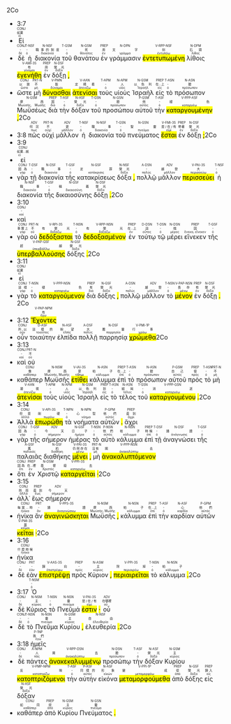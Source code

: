 2Co 
- 3:7 
- <RUBY><ruby><ruby>Εἰ<rt>εἰ</rt></ruby><rt>如果</rt></ruby><rt>CONJ</rt></RUBY> 
- <RUBY><ruby><ruby>δὲ<rt>δέ</rt></ruby><rt>-</rt></ruby><rt>CONJ</rt></RUBY> <RUBY><ruby><ruby>ἡ<rt>ὀ</rt></ruby><rt>-</rt></ruby><rt>T-NSF</rt></RUBY> <RUBY><ruby><ruby>διακονία<rt>διακονία</rt></ruby><rt>職事的制度</rt></ruby><rt>N-NSF</rt></RUBY> <RUBY><ruby><ruby>τοῦ<rt>ὀ</rt></ruby><rt>-</rt></ruby><rt>T-GSM</rt></RUBY> <RUBY><ruby><ruby>θανάτου<rt>θάνατος</rt></ruby><rt>死</rt></ruby><rt>N-GSM</rt></RUBY> <RUBY><ruby><ruby>ἐν<rt>ἐν</rt></ruby><rt>用</rt></ruby><rt>PREP</rt></RUBY> <RUBY><ruby><ruby>γράμμασιν<rt>γράμμα</rt></ruby><rt>文字</rt></ruby><rt>N-DPN</rt></RUBY> <RUBY><ruby><ruby><mark class='ptc'>ἐντετυπωμένη</mark><rt>ἐντυπόω</rt></ruby><rt>刻</rt></ruby><rt>V-RPP-NSF</rt></RUBY> <RUBY><ruby><ruby>λίθοις<rt>λίθος</rt></ruby><rt>石頭</rt></ruby><rt>N-DPM</rt></RUBY> <RUBY><ruby><ruby><mark class='verb'>ἐγενήθη</mark><rt>γίνομαι</rt></ruby><rt>有</rt></ruby><rt>V-AMI-3S</rt></RUBY> <RUBY><ruby><ruby>ἐν<rt>ἐν</rt></ruby><rt>用</rt></ruby><rt>PREP</rt></RUBY> <RUBY><ruby><ruby>δόξῃ<rt>δόξα</rt></ruby><rt>榮光</rt></ruby><rt>N-DSF</rt></RUBY> <mark class='punctuation'>,</mark> 
- <RUBY><ruby><ruby>ὥστε<rt>ὥστε</rt></ruby><rt>以致</rt></ruby><rt>CONJ</rt></RUBY> <RUBY><ruby><ruby>μὴ<rt>μή</rt></ruby><rt>不</rt></ruby><rt>PRT-N</rt></RUBY> <RUBY><ruby><ruby><mark class='inf'>δύνασθαι</mark><rt>δύναμαι</rt></ruby><rt>能</rt></ruby><rt>V-PMN</rt></RUBY> <RUBY><ruby><ruby><mark class='inf'>ἀτενίσαι</mark><rt>ἀτενίζω</rt></ruby><rt>定睛看</rt></ruby><rt>V-AAN</rt></RUBY> <RUBY><ruby><ruby>τοὺς<rt>ὀ</rt></ruby><rt>-</rt></ruby><rt>T-APM</rt></RUBY> <RUBY><ruby><ruby>υἱοὺς<rt>υἱός</rt></ruby><rt>人</rt></ruby><rt>N-APM</rt></RUBY> <RUBY><ruby><ruby>Ἰσραὴλ<rt>Ἰσραήλ</rt></ruby><rt>以色列</rt></ruby><rt>N-GSM</rt></RUBY> <RUBY><ruby><ruby>εἰς<rt>εἰς</rt></ruby><rt>在...上</rt></ruby><rt>PREP</rt></RUBY> <RUBY><ruby><ruby>τὸ<rt>ὀ</rt></ruby><rt>-</rt></ruby><rt>T-ASN</rt></RUBY> <RUBY><ruby><ruby>πρόσωπον<rt>πρόσωπον</rt></ruby><rt>臉</rt></ruby><rt>N-ASN</rt></RUBY> <RUBY><ruby><ruby>Μωϋσέως<rt>Μωϋσῆς, Μωσῆς</rt></ruby><rt>摩西</rt></ruby><rt>N-GSM</rt></RUBY> <RUBY><ruby><ruby>διὰ<rt>διά</rt></ruby><rt>因</rt></ruby><rt>PREP</rt></RUBY> <RUBY><ruby><ruby>τὴν<rt>ὀ</rt></ruby><rt>-</rt></ruby><rt>T-ASF</rt></RUBY> <RUBY><ruby><ruby>δόξαν<rt>δόξα</rt></ruby><rt>榮光</rt></ruby><rt>N-ASF</rt></RUBY> <RUBY><ruby><ruby>τοῦ<rt>ὀ</rt></ruby><rt>-</rt></ruby><rt>T-GSN</rt></RUBY> <RUBY><ruby><ruby>προσώπου<rt>πρόσωπον</rt></ruby><rt>臉</rt></ruby><rt>N-GSN</rt></RUBY> <RUBY><ruby><ruby>αὐτοῦ<rt>αὐτός</rt></ruby><rt>他</rt></ruby><rt>P-GSM</rt></RUBY> <RUBY><ruby><ruby>τὴν<rt>ὀ</rt></ruby><rt>-</rt></ruby><rt>T-ASF</rt></RUBY> <RUBY><ruby><ruby><mark class='ptc'>καταργουμένην</mark><rt>καταργέω</rt></ruby><rt>褪色</rt></ruby><rt>V-PPP-ASF</rt></RUBY> <mark class='punctuation'>,</mark>2Co 
- 3:8 <RUBY><ruby><ruby>πῶς<rt>πως</rt></ruby><rt>何況</rt></ruby><rt>ADV</rt></RUBY> <RUBY><ruby><ruby>οὐχὶ<rt>οὐχί</rt></ruby><rt>不</rt></ruby><rt>PRT-N</rt></RUBY> <RUBY><ruby><ruby>μᾶλλον<rt>μᾶλλον</rt></ruby><rt>更</rt></ruby><rt>ADV</rt></RUBY> <RUBY><ruby><ruby>ἡ<rt>ὀ</rt></ruby><rt>-</rt></ruby><rt>T-NSF</rt></RUBY> <RUBY><ruby><ruby>διακονία<rt>διακονία</rt></ruby><rt>職事</rt></ruby><rt>N-NSF</rt></RUBY> <RUBY><ruby><ruby>τοῦ<rt>ὀ</rt></ruby><rt>-</rt></ruby><rt>T-GSN</rt></RUBY> <RUBY><ruby><ruby>πνεύματος<rt>πνεῦμα</rt></ruby><rt>聖靈</rt></ruby><rt>N-GSN</rt></RUBY> <RUBY><ruby><ruby><mark class='verb'>ἔσται</mark><rt>εἰμί</rt></ruby><rt>是/在/有</rt></ruby><rt>V-FMI-3S</rt></RUBY> <RUBY><ruby><ruby>ἐν<rt>ἐν</rt></ruby><rt>帶著</rt></ruby><rt>PREP</rt></RUBY> <RUBY><ruby><ruby>δόξῃ<rt>δόξα</rt></ruby><rt>榮光</rt></ruby><rt>N-DSF</rt></RUBY> <mark class='punctuation'>;</mark>2Co 
- 3:9 
- <RUBY><ruby><ruby>εἰ<rt>εἰ</rt></ruby><rt>如果...就</rt></ruby><rt>CONJ</rt></RUBY> 
- <RUBY><ruby><ruby>γὰρ<rt>γάρ</rt></ruby><rt>因為</rt></ruby><rt>CONJ</rt></RUBY> <RUBY><ruby><ruby>τῇ<rt>ὀ</rt></ruby><rt>-</rt></ruby><rt>T-DSF</rt></RUBY> <RUBY><ruby><ruby>διακονία<rt>διακονία</rt></ruby><rt>職事</rt></ruby><rt>N-DSF</rt></RUBY> <RUBY><ruby><ruby>τῆς<rt>ὀ</rt></ruby><rt>-</rt></ruby><rt>T-GSF</rt></RUBY> <RUBY><ruby><ruby>κατακρίσεως<rt>κατάκρισις</rt></ruby><rt>定罪</rt></ruby><rt>N-GSF</rt></RUBY> <RUBY><ruby><ruby>δόξα<rt>δόξα</rt></ruby><rt>榮光</rt></ruby><rt>N-NSF</rt></RUBY> <mark class='punctuation'>,</mark> <RUBY><ruby><ruby>πολλῷ<rt>πολύς</rt></ruby><rt>-</rt></ruby><rt>A-DSN</rt></RUBY> <RUBY><ruby><ruby>μᾶλλον<rt>μᾶλλον</rt></ruby><rt>越發</rt></ruby><rt>ADV</rt></RUBY> <RUBY><ruby><ruby><mark class='verb'>περισσεύει</mark><rt>περισσεύω</rt></ruby><rt>大</rt></ruby><rt>V-PAI-3S</rt></RUBY> <RUBY><ruby><ruby>ἡ<rt>ὀ</rt></ruby><rt>-</rt></ruby><rt>T-NSF</rt></RUBY> <RUBY><ruby><ruby>διακονία<rt>διακονία</rt></ruby><rt>職事</rt></ruby><rt>N-NSF</rt></RUBY> <RUBY><ruby><ruby>τῆς<rt>ὀ</rt></ruby><rt>-</rt></ruby><rt>T-GSF</rt></RUBY> <RUBY><ruby><ruby>δικαιοσύνης<rt>δικαιοσύνη</rt></ruby><rt>稱義</rt></ruby><rt>N-GSF</rt></RUBY> <RUBY><ruby><ruby>δόξῃ<rt>δόξα</rt></ruby><rt>榮光</rt></ruby><rt>N-DSF</rt></RUBY> <mark class='punctuation'>.</mark>2Co 
- 3:10 
- <RUBY><ruby><ruby>καὶ<rt>καί</rt></ruby><rt>-</rt></ruby><rt>CONJ</rt></RUBY> 
- <RUBY><ruby><ruby>γὰρ<rt>γάρ</rt></ruby><rt>事實上</rt></ruby><rt>CONJ</rt></RUBY> <RUBY><ruby><ruby>οὐ<rt>οὐ</rt></ruby><rt>不</rt></ruby><rt>PRT-N</rt></RUBY> <RUBY><ruby><ruby><mark class='verb'>δεδόξασται</mark><rt>δοξάζω</rt></ruby><rt>有榮光</rt></ruby><rt>V-RPI-3S</rt></RUBY> <RUBY><ruby><ruby>τὸ<rt>ὀ</rt></ruby><rt>-</rt></ruby><rt>T-NSN</rt></RUBY> <RUBY><ruby><ruby><mark class='ptc'>δεδοξασμένον</mark><rt>δοξάζω</rt></ruby><rt>有榮光</rt></ruby><rt>V-RPP-NSN</rt></RUBY> <RUBY><ruby><ruby>ἐν<rt>ἐν</rt></ruby><rt>在...上</rt></ruby><rt>PREP</rt></RUBY> <RUBY><ruby><ruby>τούτῳ<rt>οὗτος</rt></ruby><rt>這</rt></ruby><rt>D-DSN</rt></RUBY> <RUBY><ruby><ruby>τῷ<rt>ὀ</rt></ruby><rt>-</rt></ruby><rt>T-DSN</rt></RUBY> <RUBY><ruby><ruby>μέρει<rt>μέρος</rt></ruby><rt>端</rt></ruby><rt>N-DSN</rt></RUBY> <RUBY><ruby><ruby>εἵνεκεν<rt>ἕνεκα, εἵνεκεν</rt></ruby><rt>因</rt></ruby><rt>PREP</rt></RUBY> <RUBY><ruby><ruby>τῆς<rt>ὀ</rt></ruby><rt>-</rt></ruby><rt>T-GSF</rt></RUBY> <RUBY><ruby><ruby><mark class='ptc'>ὑπερβαλλούσης</mark><rt>ὑπερβάλλω</rt></ruby><rt>超越</rt></ruby><rt>V-PAP-GSF</rt></RUBY> <RUBY><ruby><ruby>δόξης<rt>δόξα</rt></ruby><rt>榮光</rt></ruby><rt>N-GSF</rt></RUBY> <mark class='punctuation'>.</mark>2Co 
- 3:11 
- <RUBY><ruby><ruby>εἰ<rt>εἰ</rt></ruby><rt>如果</rt></ruby><rt>CONJ</rt></RUBY> 
- <RUBY><ruby><ruby>γὰρ<rt>γάρ</rt></ruby><rt>這樣</rt></ruby><rt>CONJ</rt></RUBY> <RUBY><ruby><ruby>τὸ<rt>ὀ</rt></ruby><rt>-</rt></ruby><rt>T-NSN</rt></RUBY> <RUBY><ruby><ruby><mark class='ptc'>καταργούμενον</mark><rt>καταργέω</rt></ruby><rt>褪色</rt></ruby><rt>V-PPP-NSN</rt></RUBY> <RUBY><ruby><ruby>διὰ<rt>διά</rt></ruby><rt>有</rt></ruby><rt>PREP</rt></RUBY> <RUBY><ruby><ruby>δόξης<rt>δόξα</rt></ruby><rt>榮光</rt></ruby><rt>N-GSF</rt></RUBY> <mark class='punctuation'>,</mark> <RUBY><ruby><ruby>πολλῷ<rt>πολύς</rt></ruby><rt>-</rt></ruby><rt>A-DSN</rt></RUBY> <RUBY><ruby><ruby>μᾶλλον<rt>μᾶλλον</rt></ruby><rt>越發</rt></ruby><rt>ADV</rt></RUBY> <RUBY><ruby><ruby>τὸ<rt>ὀ</rt></ruby><rt>-</rt></ruby><rt>T-NSN</rt></RUBY> <RUBY><ruby><ruby><mark class='ptc'>μένον</mark><rt>μένω</rt></ruby><rt>長存</rt></ruby><rt>V-PAP-NSN</rt></RUBY> <RUBY><ruby><ruby>ἐν<rt>ἐν</rt></ruby><rt>有</rt></ruby><rt>PREP</rt></RUBY> <RUBY><ruby><ruby>δόξῃ<rt>δόξα</rt></ruby><rt>榮光</rt></ruby><rt>N-DSF</rt></RUBY> <mark class='punctuation'>.</mark> 2Co 
- 3:12 <RUBY><ruby><ruby><mark class='ptc'>Ἔχοντες</mark><rt>ἔχω</rt></ruby><rt>有</rt></ruby><rt>V-PAP-NPM</rt></RUBY> 
- <RUBY><ruby><ruby>οὖν<rt>οὖν</rt></ruby><rt>所以</rt></ruby><rt>CONJ</rt></RUBY> <RUBY><ruby><ruby>τοιαύτην<rt>τοιοῦτος</rt></ruby><rt>這樣的</rt></ruby><rt>D-ASF</rt></RUBY> <RUBY><ruby><ruby>ἐλπίδα<rt>ἐλπίς</rt></ruby><rt>盼望</rt></ruby><rt>N-ASF</rt></RUBY> <RUBY><ruby><ruby>πολλῇ<rt>πολύς</rt></ruby><rt>大</rt></ruby><rt>A-DSF</rt></RUBY> <RUBY><ruby><ruby>παρρησίᾳ<rt>παρρησία</rt></ruby><rt>膽量</rt></ruby><rt>N-DSF</rt></RUBY> <RUBY><ruby><ruby><mark class='verb'>χρώμεθα</mark><rt>χράω</rt></ruby><rt>行事</rt></ruby><rt>V-PMI-1P</rt></RUBY>2Co 
- 3:13 
- <RUBY><ruby><ruby>καὶ<rt>καί</rt></ruby><rt>-</rt></ruby><rt>CONJ</rt></RUBY> <RUBY><ruby><ruby>οὐ<rt>οὐ</rt></ruby><rt>不</rt></ruby><rt>PRT-N</rt></RUBY> 
- <RUBY><ruby><ruby>καθάπερ<rt>καθάπερ</rt></ruby><rt>像</rt></ruby><rt>CONJ</rt></RUBY> <RUBY><ruby><ruby>Μωϋσῆς<rt>Μωϋσῆς, Μωσῆς</rt></ruby><rt>摩西</rt></ruby><rt>N-NSM</rt></RUBY> <RUBY><ruby><ruby><mark class='verb'>ἐτίθει</mark><rt>τίθημι</rt></ruby><rt>蒙</rt></ruby><rt>V-IAI-3S</rt></RUBY> <RUBY><ruby><ruby>κάλυμμα<rt>κάλυμμα</rt></ruby><rt>帕子</rt></ruby><rt>N-ASN</rt></RUBY> <RUBY><ruby><ruby>ἐπὶ<rt>ἐπί</rt></ruby><rt>在...上</rt></ruby><rt>PREP</rt></RUBY> <RUBY><ruby><ruby>τὸ<rt>ὀ</rt></ruby><rt>-</rt></ruby><rt>T-ASN</rt></RUBY> <RUBY><ruby><ruby>πρόσωπον<rt>πρόσωπον</rt></ruby><rt>臉</rt></ruby><rt>N-ASN</rt></RUBY> <RUBY><ruby><ruby>αὐτοῦ<rt>αὐτός</rt></ruby><rt>自己</rt></ruby><rt>P-GSM</rt></RUBY> <RUBY><ruby><ruby>πρὸς<rt>πρός</rt></ruby><rt>使</rt></ruby><rt>PREP</rt></RUBY> <RUBY><ruby><ruby>τὸ<rt>ὀ</rt></ruby><rt>-</rt></ruby><rt>T-ASN</rt></RUBY> <RUBY><ruby><ruby>μὴ<rt>μή</rt></ruby><rt>不</rt></ruby><rt>PRT-N</rt></RUBY> <RUBY><ruby><ruby><mark class='inf'>ἀτενίσαι</mark><rt>ἀτενίζω</rt></ruby><rt>凝視</rt></ruby><rt>V-AAN</rt></RUBY> <RUBY><ruby><ruby>τοὺς<rt>ὀ</rt></ruby><rt>-</rt></ruby><rt>T-APM</rt></RUBY> <RUBY><ruby><ruby>υἱοὺς<rt>υἱός</rt></ruby><rt>人</rt></ruby><rt>N-APM</rt></RUBY> <RUBY><ruby><ruby>Ἰσραὴλ<rt>Ἰσραήλ</rt></ruby><rt>以色列</rt></ruby><rt>N-GSM</rt></RUBY> <RUBY><ruby><ruby>εἰς<rt>εἰς</rt></ruby><rt>到</rt></ruby><rt>PREP</rt></RUBY> <RUBY><ruby><ruby>τὸ<rt>ὀ</rt></ruby><rt>-</rt></ruby><rt>T-ASN</rt></RUBY> <RUBY><ruby><ruby>τέλος<rt>τέλος</rt></ruby><rt>結局</rt></ruby><rt>N-ASN</rt></RUBY> <RUBY><ruby><ruby>τοῦ<rt>ὀ</rt></ruby><rt>-</rt></ruby><rt>T-GSN</rt></RUBY> <RUBY><ruby><ruby><mark class='ptc'>καταργουμένου</mark><rt>καταργέω</rt></ruby><rt>消逝</rt></ruby><rt>V-PPP-GSN</rt></RUBY> <mark class='punctuation'>.</mark>2Co 
- 3:14 
- <RUBY><ruby><ruby>Ἀλλὰ<rt>ἀλλά</rt></ruby><rt>但是</rt></ruby><rt>CONJ</rt></RUBY> <RUBY><ruby><ruby><mark class='verb'>ἐπωρώθη</mark><rt>πωρόω</rt></ruby><rt>剛硬</rt></ruby><rt>V-API-3S</rt></RUBY> <RUBY><ruby><ruby>τὰ<rt>ὀ</rt></ruby><rt>-</rt></ruby><rt>T-NPN</rt></RUBY> <RUBY><ruby><ruby>νοήματα<rt>νόημα</rt></ruby><rt>心智</rt></ruby><rt>N-NPN</rt></RUBY> <RUBY><ruby><ruby>αὐτῶν<rt>αὐτός</rt></ruby><rt>他們</rt></ruby><rt>P-GPM</rt></RUBY> <mark class='punctuation'>.</mark> <RUBY><ruby><ruby>ἄχρι<rt>ἄχρι</rt></ruby><rt>直到</rt></ruby><rt>PREP</rt></RUBY> 
- <RUBY><ruby><ruby>γὰρ<rt>γάρ</rt></ruby><rt>因為</rt></ruby><rt>CONJ</rt></RUBY> <RUBY><ruby><ruby>τῆς<rt>ὀ</rt></ruby><rt>-</rt></ruby><rt>T-GSF</rt></RUBY> <RUBY><ruby><ruby>σήμερον<rt>σήμερον</rt></ruby><rt>今天</rt></ruby><rt>ADV</rt></RUBY> <RUBY><ruby><ruby>ἡμέρας<rt>ἡμέρα</rt></ruby><rt>日子</rt></ruby><rt>N-GSF</rt></RUBY> <RUBY><ruby><ruby>τὸ<rt>ὀ</rt></ruby><rt>-</rt></ruby><rt>T-NSN</rt></RUBY> <RUBY><ruby><ruby>αὐτὸ<rt>αὐτός</rt></ruby><rt>他們</rt></ruby><rt>P-NSN</rt></RUBY> <RUBY><ruby><ruby>κάλυμμα<rt>κάλυμμα</rt></ruby><rt>帕子</rt></ruby><rt>N-NSN</rt></RUBY> <RUBY><ruby><ruby>ἐπὶ<rt>ἐπί</rt></ruby><rt>時候</rt></ruby><rt>PREP</rt></RUBY> <RUBY><ruby><ruby>τῇ<rt>ὀ</rt></ruby><rt>-</rt></ruby><rt>T-DSF</rt></RUBY> <RUBY><ruby><ruby>ἀναγνώσει<rt>ἀνάγνωσις</rt></ruby><rt>誦讀</rt></ruby><rt>N-DSF</rt></RUBY> <RUBY><ruby><ruby>τῆς<rt>ὀ</rt></ruby><rt>-</rt></ruby><rt>T-GSF</rt></RUBY> <RUBY><ruby><ruby>παλαιᾶς<rt>παλαιός</rt></ruby><rt>舊</rt></ruby><rt>A-GSF</rt></RUBY> <RUBY><ruby><ruby>διαθήκης<rt>διαθήκη</rt></ruby><rt>約</rt></ruby><rt>N-GSF</rt></RUBY> <RUBY><ruby><ruby><mark class='verb'>μένει</mark><rt>μένω</rt></ruby><rt>仍然存在</rt></ruby><rt>V-PAI-3S</rt></RUBY> <mark class='punctuation'>,</mark> <RUBY><ruby><ruby>μὴ<rt>μή</rt></ruby><rt>沒有</rt></ruby><rt>PRT-N</rt></RUBY> <RUBY><ruby><ruby><mark class='ptc'>ἀνακαλυπτόμενον</mark><rt>ἀνακαλύπτω</rt></ruby><rt>揭去</rt></ruby><rt>V-PPP-NSN</rt></RUBY> 
- <RUBY><ruby><ruby>ὅτι<rt>ὅτι</rt></ruby><rt>因為</rt></ruby><rt>CONJ</rt></RUBY> <RUBY><ruby><ruby>ἐν<rt>ἐν</rt></ruby><rt>在...裡</rt></ruby><rt>PREP</rt></RUBY> <RUBY><ruby><ruby>Χριστῷ<rt>Χριστός</rt></ruby><rt>基督</rt></ruby><rt>N-DSM</rt></RUBY> <RUBY><ruby><ruby><mark class='verb'>καταργεῖται</mark><rt>καταργέω</rt></ruby><rt>廢去</rt></ruby><rt>V-PPI-3S</rt></RUBY> <mark class='punctuation'>·</mark>2Co 
- 3:15 
- <RUBY><ruby><ruby>ἀλλ᾽<rt>ἀλλά</rt></ruby><rt>然而</rt></ruby><rt>CONJ</rt></RUBY> <RUBY><ruby><ruby>ἕως<rt>ἕως</rt></ruby><rt>直到</rt></ruby><rt>PREP</rt></RUBY> <RUBY><ruby><ruby>σήμερον<rt>σήμερον</rt></ruby><rt>今天</rt></ruby><rt>ADV</rt></RUBY> 
- <RUBY><ruby><ruby>ἡνίκα<rt>ἡνίκα</rt></ruby><rt>每當...時</rt></ruby><rt>CONJ</rt></RUBY> <RUBY><ruby><ruby>ἂν<rt>ἄν</rt></ruby><rt>-</rt></ruby><rt>PRT</rt></RUBY> <RUBY><ruby><ruby><mark class='verb'>ἀναγινώσκηται</mark><rt>ἀναγινώσκω</rt></ruby><rt>誦讀</rt></ruby><rt>V-PPS-3S</rt></RUBY> <RUBY><ruby><ruby>Μωϋσῆς<rt>Μωϋσῆς, Μωσῆς</rt></ruby><rt>摩西</rt></ruby><rt>N-NSM</rt></RUBY> <mark class='punctuation'>,</mark> <RUBY><ruby><ruby>κάλυμμα<rt>κάλυμμα</rt></ruby><rt>帕子</rt></ruby><rt>N-NSN</rt></RUBY> <RUBY><ruby><ruby>ἐπὶ<rt>ἐπί</rt></ruby><rt>在...上</rt></ruby><rt>PREP</rt></RUBY> <RUBY><ruby><ruby>τὴν<rt>ὀ</rt></ruby><rt>-</rt></ruby><rt>T-ASF</rt></RUBY> <RUBY><ruby><ruby>καρδίαν<rt>καρδία</rt></ruby><rt>心</rt></ruby><rt>N-ASF</rt></RUBY> <RUBY><ruby><ruby>αὐτῶν<rt>αὐτός</rt></ruby><rt>他們</rt></ruby><rt>P-GPM</rt></RUBY> <RUBY><ruby><ruby><mark class='verb'>κεῖται</mark><rt>κεῖμαι</rt></ruby><rt>蓋</rt></ruby><rt>V-PMI-3S</rt></RUBY> <mark class='punctuation'>·</mark>2Co 
- 3:16 
- <RUBY><ruby><ruby>ἡνίκα<rt>ἡνίκα</rt></ruby><rt>什麼時候</rt></ruby><rt>CONJ</rt></RUBY> 
- <RUBY><ruby><ruby>δὲ<rt>δέ</rt></ruby><rt>-</rt></ruby><rt>CONJ</rt></RUBY> <RUBY><ruby><ruby>ἐὰν<rt>ἐάν</rt></ruby><rt>-</rt></ruby><rt>PRT</rt></RUBY> <RUBY><ruby><ruby><mark class='verb'>ἐπιστρέψῃ</mark><rt>ἐπιστρέφω</rt></ruby><rt>歸向</rt></ruby><rt>V-AAS-3S</rt></RUBY> <RUBY><ruby><ruby>πρὸς<rt>πρός</rt></ruby><rt>-</rt></ruby><rt>PREP</rt></RUBY> <RUBY><ruby><ruby>Κύριον<rt>κύριος</rt></ruby><rt>主</rt></ruby><rt>N-ASM</rt></RUBY> <mark class='punctuation'>,</mark> <RUBY><ruby><ruby><mark class='verb'>περιαιρεῖται</mark><rt>περιαιρέω</rt></ruby><rt>除掉</rt></ruby><rt>V-PPI-3S</rt></RUBY> <RUBY><ruby><ruby>τὸ<rt>ὀ</rt></ruby><rt>-</rt></ruby><rt>T-NSN</rt></RUBY> <RUBY><ruby><ruby>κάλυμμα<rt>κάλυμμα</rt></ruby><rt>帕子</rt></ruby><rt>N-NSN</rt></RUBY> <mark class='punctuation'>.</mark>2Co 
- 3:17 <RUBY><ruby><ruby>Ὁ<rt>ὀ</rt></ruby><rt>-</rt></ruby><rt>T-NSM</rt></RUBY> 
- <RUBY><ruby><ruby>δὲ<rt>δέ</rt></ruby><rt>-</rt></ruby><rt>CONJ</rt></RUBY> <RUBY><ruby><ruby>Κύριος<rt>κύριος</rt></ruby><rt>主</rt></ruby><rt>N-NSM</rt></RUBY> <RUBY><ruby><ruby>τὸ<rt>ὀ</rt></ruby><rt>-</rt></ruby><rt>T-NSN</rt></RUBY> <RUBY><ruby><ruby>Πνεῦμά<rt>πνεῦμα</rt></ruby><rt>靈</rt></ruby><rt>N-NSN</rt></RUBY> <RUBY><ruby><ruby><mark class='verb'>ἐστιν</mark><rt>εἰμί</rt></ruby><rt>是/在/有</rt></ruby><rt>V-PAI-3S</rt></RUBY> <mark class='punctuation'>·</mark> <RUBY><ruby><ruby>οὗ<rt>οὗ</rt></ruby><rt>在哪裡</rt></ruby><rt>ADV</rt></RUBY> 
- <RUBY><ruby><ruby>δὲ<rt>δέ</rt></ruby><rt>-</rt></ruby><rt>CONJ</rt></RUBY> <RUBY><ruby><ruby>τὸ<rt>ὀ</rt></ruby><rt>-</rt></ruby><rt>T-NSN</rt></RUBY> <RUBY><ruby><ruby>Πνεῦμα<rt>πνεῦμα</rt></ruby><rt>靈</rt></ruby><rt>N-NSN</rt></RUBY> <RUBY><ruby><ruby>Κυρίου<rt>κύριος</rt></ruby><rt>主</rt></ruby><rt>N-GSM</rt></RUBY> <mark class='punctuation'>,</mark> <RUBY><ruby><ruby>ἐλευθερία<rt>ἐλευθερία</rt></ruby><rt>自由</rt></ruby><rt>N-NSF</rt></RUBY> <mark class='punctuation'>.</mark>2Co 
- 3:18 <RUBY><ruby><ruby>ἡμεῖς<rt>ἐγώ</rt></ruby><rt>我們</rt></ruby><rt>P-1NP</rt></RUBY> 
- <RUBY><ruby><ruby>δὲ<rt>δέ</rt></ruby><rt>-</rt></ruby><rt>CONJ</rt></RUBY> <RUBY><ruby><ruby>πάντες<rt>πᾶς</rt></ruby><rt>人</rt></ruby><rt>A-NPM</rt></RUBY> <RUBY><ruby><ruby><mark class='ptc'>ἀνακεκαλυμμένῳ</mark><rt>ἀνακαλύπτω</rt></ruby><rt>揭去</rt></ruby><rt>V-RPP-DSN</rt></RUBY> <RUBY><ruby><ruby>προσώπῳ<rt>πρόσωπον</rt></ruby><rt>臉</rt></ruby><rt>N-DSN</rt></RUBY> <RUBY><ruby><ruby>τὴν<rt>ὀ</rt></ruby><rt>-</rt></ruby><rt>T-ASF</rt></RUBY> <RUBY><ruby><ruby>δόξαν<rt>δόξα</rt></ruby><rt>榮光</rt></ruby><rt>N-ASF</rt></RUBY> <RUBY><ruby><ruby>Κυρίου<rt>κύριος</rt></ruby><rt>主</rt></ruby><rt>N-GSM</rt></RUBY> <RUBY><ruby><ruby><mark class='ptc'>κατοπτριζόμενοι</mark><rt>κατοπτρίζω</rt></ruby><rt>反映</rt></ruby><rt>V-PMP-NPM</rt></RUBY> <RUBY><ruby><ruby>τὴν<rt>ὀ</rt></ruby><rt>-</rt></ruby><rt>T-ASF</rt></RUBY> <RUBY><ruby><ruby>αὐτὴν<rt>αὐτός</rt></ruby><rt>同樣的</rt></ruby><rt>P-ASF</rt></RUBY> <RUBY><ruby><ruby>εἰκόνα<rt>εἰκών</rt></ruby><rt>形象</rt></ruby><rt>N-ASF</rt></RUBY> <RUBY><ruby><ruby><mark class='verb'>μεταμορφούμεθα</mark><rt>μεταμορφόω</rt></ruby><rt>變成</rt></ruby><rt>V-PPI-1P</rt></RUBY> <RUBY><ruby><ruby>ἀπὸ<rt>ἀπό</rt></ruby><rt>從</rt></ruby><rt>PREP</rt></RUBY> <RUBY><ruby><ruby>δόξης<rt>δόξα</rt></ruby><rt>榮光</rt></ruby><rt>N-GSF</rt></RUBY> <RUBY><ruby><ruby>εἰς<rt>εἰς</rt></ruby><rt>歸入</rt></ruby><rt>PREP</rt></RUBY> <RUBY><ruby><ruby>δόξαν<rt>δόξα</rt></ruby><rt>榮光</rt></ruby><rt>N-ASF</rt></RUBY> 
- <RUBY><ruby><ruby>καθάπερ<rt>καθάπερ</rt></ruby><rt>如同</rt></ruby><rt>CONJ</rt></RUBY> <RUBY><ruby><ruby>ἀπὸ<rt>ἀπό</rt></ruby><rt>從</rt></ruby><rt>PREP</rt></RUBY> <RUBY><ruby><ruby>Κυρίου<rt>κύριος</rt></ruby><rt>主</rt></ruby><rt>N-GSM</rt></RUBY> <RUBY><ruby><ruby>Πνεύματος<rt>πνεῦμα</rt></ruby><rt>靈</rt></ruby><rt>N-GSN</rt></RUBY> <mark class='punctuation'>.</mark> 